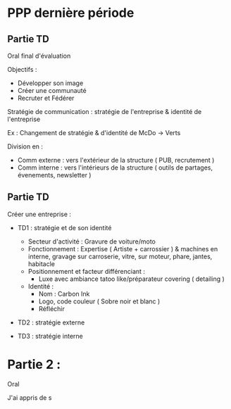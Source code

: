 # PPP dernière période

## Partie TD

Oral final d'évaluation 

Objectifs : 
- Développer son image
- Créer une communauté 
- Recruter et Fédérer

Stratégie de communication : stratégie de l'entreprise & identité de l'entreprise 

Ex : Changement de stratégie & d'identité de McDo -> Verts 

Division en :
- Comm externe : vers l'extérieur de la structure ( PUB, recrutement )
- Comm interne : vers l'intérieurs de la structure ( outils de partages, évenements, newsletter )


## Partie TD 

Créer une entreprise :
- TD1 : stratégie et de son identité
    - Secteur d'activité : Gravure de  voiture/moto 
    - Fonctionnement : Expertise ( Artiste + carrossier ) & machines en interne, 
        gravage sur carroserie, vitre, sur moteur, phare, jantes, habitacle 
    - Positionnement et facteur différenciant :
        - Luxe avec ambiance tatoo like/préparateur covering ( detailing )
    - Identité :
        - Nom : Carbon Ink 
        - Logo, code couleur ( Sobre noir et blanc )  
        - Réfléchir  

- TD2 : stratégie externe 
- TD3 : stratégie interne 

# Partie 2 : 

Oral

J'ai appris de s